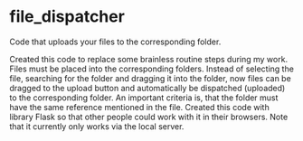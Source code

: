 # file_dispatcher
Code that uploads your files to the corresponding folder. 

Created this code to replace some brainless routine steps during my work. Files must be placed into the corresponding folders. Instead of selecting the file, searching for the folder and dragging it into the folder, now files can be dragged to the upload button and automatically be dispatched (uploaded) to the corresponding folder. An important criteria is, that the folder must have the same reference mentioned in the file.
Created this code with library Flask so that other people could work with it in their browsers. Note that it currently only works via the local server. 



